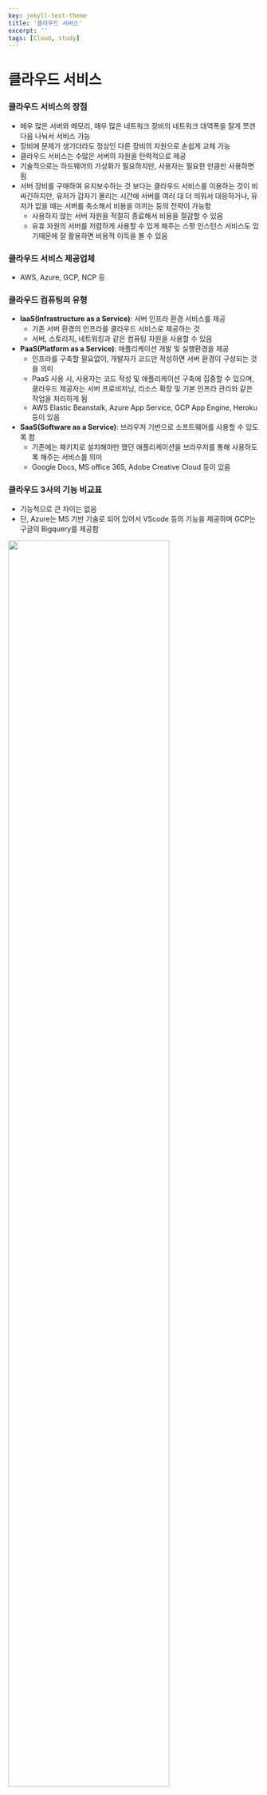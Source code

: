 ```yaml
---
key: jekyll-text-theme
title: '클라우드 서비스'
excerpt: ''
tags: [Cloud, study]
---
```




# 클라우드 서비스

### 클라우드 서비스의 장점

* 매우 많은 서버와 메모리, 매우 많은 네트워크 장비의 네트워크 대역폭을 잘게 쪼갠다음 나눠서 서비스 가능
* 장비에 문제가 생기더라도 정상인 다른 장비의 자원으로 손쉽게 교체 가능
* 클라우드 서비스는 수많은 서버의 자원을 탄력적으로 제공
* 기술적으로는 하드웨어의 가상화가 필요하지만, 사용자는 필요한 만큼만 사용하면 됨
* 서버 장비를 구매하여 유지보수하는 것 보다는 클라우드 서비스를 이용하는 것이 비싸긴하지만, 유저가 갑자기 몰리는 시간에 서버를 여러 대 더 띄워서 대응하거나, 유저가 없을 때는 서버를 축소해서 비용을 아끼는 등의 전략이 가능함 
  * 사용하지 않는 서버 자원을 적절히 종료해서 비용을 절감할 수 있음
  * 유휴 자원의 서버를 저렴하게 사용할 수 있게 해주는 스팟 인스턴스 서비스도 있기때문에 잘 활용하면 비용적 이득을 볼 수 있음



### 클라우드 서비스 제공업체

* AWS, Azure, GCP, NCP 등



### 클라우드 컴퓨팅의 유형

* **IaaS(Infrastructure as a Service)**: 서버 인프라 환경 서비스를 제공
  * 기존 서버 환경의 인프라를 클라우드 서비스로 제공하는 것
  * 서버, 스토리지, 네트워킹과 같은 컴퓨팅 자원을 사용할 수 있음
* **PaaS(Platform as a Service)**: 애플리케이션 개발 및 실행환경을 제공
  * 인프라를 구축할 필요없이, 개발자가 코드만 작성하면 서버 환경이 구성되는 것을 의미
  * PaaS 사용 시, 사용자는 코드 작성 및 애플리케이션 구축에 집중할 수 있으며, 클라우드 제공자는 서버 프로비저닝, 리소스 확장  및 기본 인프라 관리와 같은 작업을 처리하게 됨
  * AWS Elastic Beanstalk, Azure App Service, GCP App Engine, Heroku 등이 있음
* **SaaS(Software as a Service)**: 브라우저 기반으로 소프트웨어를 사용할 수 있도록 함
  * 기존에는 패키지로 설치해야만 했던 애플리케이션을 브라우저를 통해 사용하도록 해주는 서비스를 의미
  * Google Docs, MS office 365, Adobe Creative Cloud 등이 있음



### 클라우드 3사의 기능 비교표

* 기능적으로 큰 차이는 없음
* 단, Azure는 MS 기반 기술로 되어 있어서 VScode 등의 기능을 제공하며 GCP는 구글의 Bigquery를 제공함

<img src = "https://github.com/cloudnine-mj/Titanic-survival-prediction/assets/113915835/258a5c3d-95d1-4c37-a211-48897bbef92b" width = "80%">

### 클라우드 공부 TIP

* 각 클라우드 서비스의 웹사이트를 참고(각 클라우드 서비스 Docs 등)
* 가장 점유율이 높은 AWS를 기준으로 학습하는 것도 좋은 방법

<br/>

> **REFERENCE**
>
> Node.js 벡엔드 개발자 되기 (저자 박승규)

